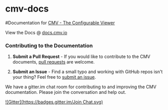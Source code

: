 cmv-docs
========

#Documentation for [CMV - The Configurable Viewer](http://cmv.io/)

View the Docs @ [docs.cmv.io](http://docs.cmv.io)

### Contributing to the Documentation

1. __Submit a Pull Request__ - If you would like to contribute to the CMV documents, [pull requests](https://github.com/cmv/cmv-docs/pulls) are welcome.

2. __Submit an Issue__ - Find a small typo and working with GitHub repos isn't your thing? Feel free to [submit an issue](https://github.com/cmv/cmv-docs/issues).

We have a gitter.im chat room for contributing to and improving the CMV documentation. Please join the conversation and help out.

[![Gitter](https://badges.gitter.im/Join Chat.svg)](https://gitter.im/cmv/cmv-docs?utm_source=badge&utm_medium=badge&utm_campaign=pr-badge&utm_content=badge)